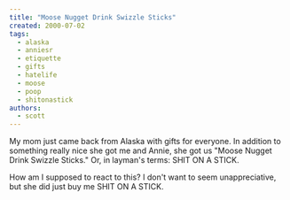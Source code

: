 ```yaml
---
title: "Moose Nugget Drink Swizzle Sticks"
created: 2000-07-02
tags: 
  - alaska
  - anniesr
  - etiquette
  - gifts
  - hatelife
  - moose
  - poop
  - shitonastick
authors: 
  - scott
---
```


My mom just came back from Alaska with gifts for everyone. In addition to something really nice she got me and Annie, she got us "Moose Nugget Drink Swizzle Sticks." Or, in layman's terms: SHIT ON A STICK.

How am I supposed to react to this? I don't want to seem unappreciative, but she did just buy me SHIT ON A STICK.
